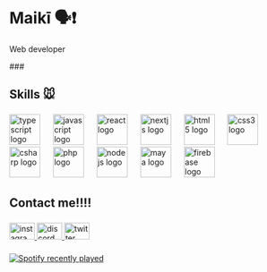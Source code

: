 <h1 align="left">Maikī  🗣️❗</h1>
<p> Web developer</p>
###

<h2 align="left">Skills 🐭</h2>

###

<div align="left">
  <img src="https://cdn.jsdelivr.net/gh/devicons/devicon/icons/typescript/typescript-original.svg" height="55" alt="typescript logo"  />
  <img width="15" />
  <img src="https://cdn.jsdelivr.net/gh/devicons/devicon/icons/javascript/javascript-original.svg" height="55" alt="javascript logo"  />
  <img width="15" />
  <img src="https://cdn.jsdelivr.net/gh/devicons/devicon/icons/react/react-original.svg" height="55" alt="react logo"  />
  <img width="15" />
  <img src="https://cdn.jsdelivr.net/gh/devicons/devicon/icons/nextjs/nextjs-original.svg" height="55" alt="nextjs logo"  />
  <img width="15" />
  <img src="https://cdn.jsdelivr.net/gh/devicons/devicon/icons/html5/html5-original.svg" height="55" alt="html5 logo"  />
  <img width="15" />
  <img src="https://cdn.jsdelivr.net/gh/devicons/devicon/icons/css3/css3-original.svg" height="55" alt="css3 logo"  />
  <img width="15" />
  <img src="https://cdn.jsdelivr.net/gh/devicons/devicon/icons/csharp/csharp-original.svg" height="55" alt="csharp logo"  />
  <img width="15" />
  <img src="https://cdn.jsdelivr.net/gh/devicons/devicon/icons/php/php-original.svg" height="55" alt="php logo"  />
  <img width="15" />
  <img src="https://cdn.jsdelivr.net/gh/devicons/devicon/icons/nodejs/nodejs-original.svg" height="55" alt="nodejs logo"  />
  <img width="15" />
  <img src="https://cdn.jsdelivr.net/gh/devicons/devicon/icons/maya/maya-original.svg" height="55" alt="maya logo"  />
  <img width="15" />
  <img src="https://cdn.jsdelivr.net/gh/devicons/devicon/icons/firebase/firebase-plain.svg" height="55" alt="firebase logo"  />
  <img width="15" />

</div>

###

<h2 align="left">Contact me‼️‼️</h2>

###

<div align="left">
  <a href="https://www.instagram.com/miguel.millaan" target="_blank">
    <img src="https://raw.githubusercontent.com/maurodesouza/profile-readme-generator/master/src/assets/icons/social/instagram/default.svg" width="45" height="30" alt="instagram logo"  />
  </a>
  <a href="https://discordapp.com/users/485445062789169163" target="_blank">
    <img src="https://raw.githubusercontent.com/maurodesouza/profile-readme-generator/master/src/assets/icons/social/discord/default.svg" width="45" height="30" alt="discord logo"  />
  </a>
  <a href="https://twitter.com/maikimillan" target="_blank">
    <img src="https://raw.githubusercontent.com/maurodesouza/profile-readme-generator/master/src/assets/icons/social/twitter/default.svg" width="45" height="30" alt="twitter logo"  />
  </a>
</div>

###

<div align="left">
  <a href="https://open.spotify.com/user/z8nvknsm11rxp2t9rgt2tu33q">
    <img src="https://spotify-recently-played-readme.vercel.app/api?user=z8nvknsm11rxp2t9rgt2tu33q&count=3&unique=true" alt="Spotify recently played"  />
  </a>
</div>

###
